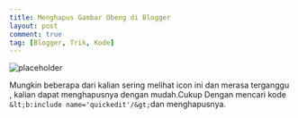 ```yaml
---
title: Menghapus Gambar Obeng di Blogger
layout: post
comment: true
tag: [Blogger, Trik, Kode]
---
```

![placeholder](/img/obeng.jpg "Obeng Blogger")

Mungkin beberapa dari kalian sering melihat icon ini dan merasa terganggu , kalian dapat menghapusnya dengan mudah.Cukup Dengan mencari kode ` &lt;b:include name='quickedit'/&gt; `dan menghapusnya.


